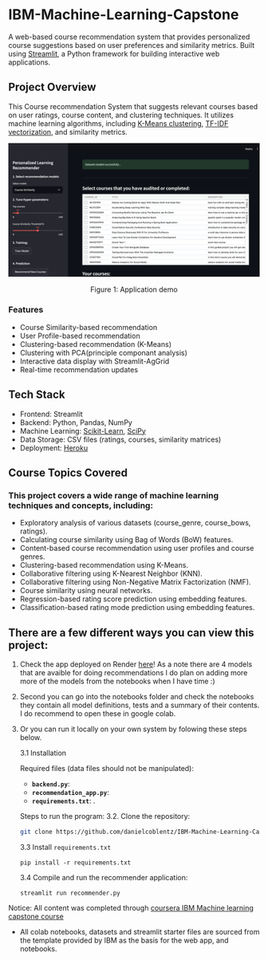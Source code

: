 # IBM-Machine-Learning-Capstone

A web-based course recommendation system that provides personalized course suggestions based on user preferences and similarity metrics. Built using [Streamlit](https://streamlit.io), a Python framework for building interactive web applications.


## Project Overview
This Course recommendation System that suggests relevant courses based on user ratings, course content, and clustering techniques. It utilizes machine learning algorithms, including [K-Means clustering](https://www.geeksforgeeks.org/k-means-clustering-introduction/), [TF-IDF vectorization](https://towardsdatascience.com/text-vectorization-term-frequency-inverse-document-frequency-tfidf-5a3f9604da6d/), and similarity metrics.


![demo](/images/app_demo.png)
<p align="center">Figure 1: Application demo</p>

### Features
 - Course Similarity-based recommendation
 - User Profile-based recommendation
 - Clustering-based recommendation (K-Means)
 - Clustering with PCA(principle componant analysis)
 - Interactive data display with Streamlit-AgGrid
 - Real-time recommendation updates

## Tech Stack

- Frontend: Streamlit
- Backend: Python, Pandas, NumPy
- Machine Learning: [Scikit-Learn](https://scikit-learn.org/stable/), [SciPy](https://docs.scipy.org/doc/scipy/)
- Data Storage: CSV files (ratings, courses, similarity matrices)
- Deployment: [Heroku](https://www.heroku.com)


## Course Topics Covered

### This project covers a wide range of machine learning techniques and concepts, including:

- Exploratory analysis of various datasets (course_genre, course_bows, ratings).
- Calculating course similarity using Bag of Words (BoW) features.
- Content-based course recommendation using user profiles and course genres.
- Clustering-based recommendation using K-Means.
- Collaborative filtering using K-Nearest Neighbor (KNN).
- Collaborative filtering using Non-Negative Matrix Factorization (NMF).
- Course similarity using neural networks.
- Regression-based rating score prediction using embedding features.
- Classification-based rating mode prediction using embedding features.



## There are a few different ways you can view this project:

1) Check the app deployed on Render [here](https://ibm-machine-learning-capstone.onrender.com)! As a note there are 4 models that are avaible for doing recommendations I do plan on adding more more of the models from the notebooks when I have time :)

2) Second you can go into the notebooks folder and check the notebooks they contain all model definitions, tests and a summary of their contents. I do recommend to open these in google colab.

3) Or you can run it locally on your own system by folowing these steps below.

    3.1 Installation
    
    Required files (data files should not be manipulated):
    - **`backend.py`**: 
    - **`recommendation_app.py`**: 
    - **`requirements.txt`**: .

    Steps to run the program:
    3.2. Clone the repository:
    ```bash
    git clone https://github.com/danielcoblentz/IBM-Machine-Learning-Capstone
    
    ```
    3.3 Install `requirements.txt`
    ```
    pip install -r requirements.txt
    ```
    3.4 Compile and run the recommender application:
    ```
    streamlit run recommender.py
    ```




 Notice:
 All content was completed through [coursera IBM Machine learning capstone course](https://www.coursera.org/learn/machine-learning-capstone/home/module/2)
 * All colab notebooks, datasets and streamlit starter files are sourced from the template provided by IBM as the basis for the web app, and notebooks.

